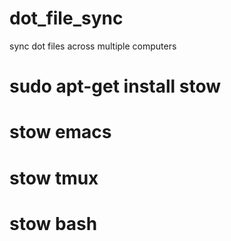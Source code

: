 dot_file_sync
=============

sync dot files across multiple computers

# sudo apt-get install stow
# stow emacs
# stow tmux
# stow bash